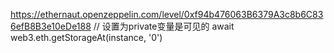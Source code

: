 https://ethernaut.openzeppelin.com/level/0xf94b476063B6379A3c8b6C836efB8B3e10eDe188
// 设置为private变量是可见的
await web3.eth.getStorageAt(instance, '0')
